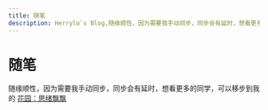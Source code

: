 ```yaml
---
title: 随笔
description: Herrylo`s Blog,随缘顺性，因为需要我手动同步，同步会有延时，想看更多的同学，可以移步到我的 [花园：思绪飘飘](https://www.yuque.com/yopai/vso99m)
---
```


# 随笔

随缘顺性，因为需要我手动同步，同步会有延时，想看更多的同学，可以移步到我的 [花园：思绪飘飘](https://www.yuque.com/yopai/vso99m)

<!-- 随笔卡片 -->
<articlecard-component type='essay'></articlecard-component>
